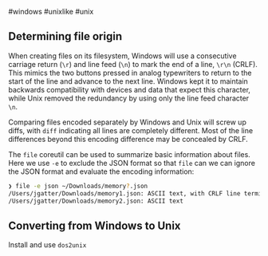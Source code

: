 #windows #unixlike #unix
## Determining file origin

When creating files on its filesystem, Windows will use a consecutive carriage return (`\r`) and line feed (`\n`) to mark the end of a line, `\r\n` (CRLF). This mimics the two buttons pressed in analog typewriters to return to the start of the line and advance to the next line. Windows kept it to maintain backwards compatibility with devices and data that expect this character, while Unix removed the redundancy by using only the line feed character `\n`.

Comparing files encoded separately by Windows and Unix will screw up diffs, with `diff` indicating all lines are completely different. Most of the line differences beyond this encoding difference may be concealed by CRLF.

The `file` coreutil can be used to summarize basic information about files. Here we use `-e` to exclude the JSON format so that `file` can we can ignore the JSON format and evaluate the encoding information:

```sh
❯ file -e json ~/Downloads/memory?.json
/Users/jgatter/Downloads/memory1.json: ASCII text, with CRLF line terminators
/Users/jgatter/Downloads/memory2.json: ASCII text
```

## Converting from Windows to Unix

Install and use `dos2unix`
